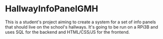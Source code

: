 # HallwayInfoPanelGMH

This is a student's project aiming to create a system for a set of info panels that should live on the school's hallways.
It's going to be run on a RPi3B and uses SQL for the backend and HTML/CSS/JS for the frontend.